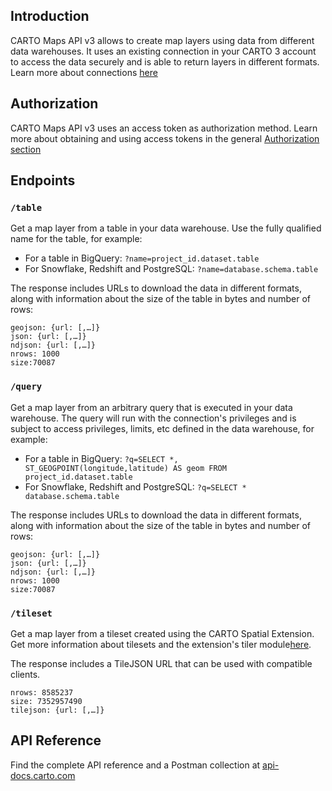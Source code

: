 ## Introduction

CARTO Maps API v3 allows to create map layers using data from different data warehouses. 
It uses an existing connection in your CARTO 3 account to access the data securely and is able to return layers in different formats. Learn more about connections [here](https://docs.carto.com/carto3-workspace/connections/introduction/)

## Authorization
CARTO Maps API v3 uses an access token as authorization method. Learn more about obtaining and using access tokens in the general [Authorization section](https://docs.carto.com/carto3-api/overview/getting-started/#authorization)

## Endpoints

### `/table`
Get a map layer from a table in your data warehouse. Use the fully qualified name for the table, for example:

* For a table in BigQuery: `?name=project_id.dataset.table`
* For Snowflake, Redshift and PostgreSQL: `?name=database.schema.table`

The response includes URLs to download the data in different formats, along with information about the size of the table in bytes and number of rows:
```text
geojson: {url: [,…]}
json: {url: [,…]}
ndjson: {url: [,…]}
nrows: 1000
size:70087
```

### `/query`
Get a map layer from an arbitrary query that is executed in your data warehouse. The query will run with the connection's privileges and is subject to access privileges, limits, etc defined in the data warehouse, for example:

* For a table in BigQuery: `?q=SELECT *, ST_GEOGPOINT(longitude,latitude) AS geom FROM project_id.dataset.table`
* For Snowflake, Redshift and PostgreSQL: `?q=SELECT * database.schema.table`

The response includes URLs to download the data in different formats, along with information about the size of the table in bytes and number of rows:
```text
geojson: {url: [,…]}
json: {url: [,…]}
ndjson: {url: [,…]}
nrows: 1000
size:70087
```

### `/tileset`
Get a map layer from a tileset created using the CARTO Spatial Extension. Get more information about tilesets and the extension's tiler module[here](https://docs.carto.com/spatial-extension-bq/overview/tilesets/).

The response includes a TileJSON URL that can be used with compatible clients.

```text
nrows: 8585237
size: 7352957490
tilejson: {url: [,…]}
```

## API Reference

Find the complete API reference and a Postman collection at [api-docs.carto.com](https://api-docs.carto.com)